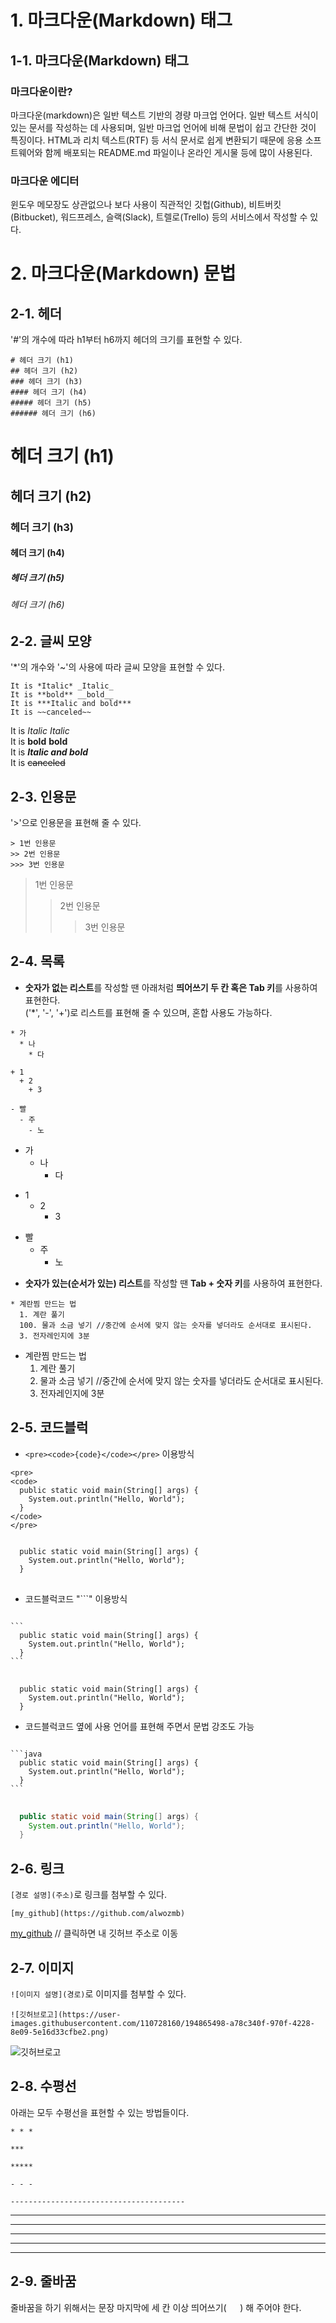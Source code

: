 # 1. 마크다운(Markdown) 태그
## 1-1. 마크다운(Markdown) 태그

### 마크다운이란?
마크다운(markdown)은 일반 텍스트 기반의 경량 마크업 언어다. 일반 텍스트 서식이 있는 문서를 작성하는 데 사용되며, 일반 마크업 언어에 비해 문법이 쉽고 간단한 것이 특징이다. HTML과 리치 텍스트(RTF) 등 서식 문서로 쉽게 변환되기 때문에 응용 소프트웨어와 함께 배포되는 README.md 파일이나 온라인 게시물 등에 많이 사용된다.

### 마크다운 에디터
윈도우 메모장도 상관없으나 보다 사용이 직관적인 깃헙(Github), 비트버킷(Bitbucket), 워드프레스, 슬랙(Slack), 트렐로(Trello) 등의 서비스에서 작성할 수 있다.


# 2. 마크다운(Markdown) 문법
## 2-1. 헤더
'#'의 개수에 따라 h1부터 h6까지 헤더의 크기를 표현할 수 있다.
```
# 헤더 크기 (h1)
## 헤더 크기 (h2)
### 헤더 크기 (h3)
#### 헤더 크기 (h4)
##### 헤더 크기 (h5)
###### 헤더 크기 (h6)
```
# 헤더 크기 (h1)
## 헤더 크기 (h2)
### 헤더 크기 (h3)
#### 헤더 크기 (h4)
##### 헤더 크기 (h5)
###### 헤더 크기 (h6)


## 2-2. 글씨 모양
'*'의 개수와 '~'의 사용에 따라 글씨 모양을 표현할 수 있다.
```
It is *Italic* _Italic_
It is **bold** __bold__
It is ***Italic and bold***   
It is ~~canceled~~ 
```
It is *Italic* _Italic_   
It is **bold** __bold__   
It is ***Italic and bold***      
It is ~~canceled~~      


## 2-3. 인용문
'>'으로 인용문을 표현해 줄 수 있다.
```
> 1번 인용문
>> 2번 인용문
>>> 3번 인용문
```
> 1번 인용문
>> 2번 인용문
>>> 3번 인용문


## 2-4. 목록
* **숫자가 없는 리스트**를 작성할 땐 아래처럼 **띄어쓰기 두 칸 혹은 Tab 키**를 사용하여 표현한다.   
('*', '-', '+')로 리스트를 표현해 줄 수 있으며, 혼합 사용도 가능하다.
```
* 가
  * 나
    * 다

+ 1
  + 2
    + 3

- 빨
  - 주
    - 노
```

* 가
  * 나
    * 다

+ 1
  + 2
    + 3

- 빨
  - 주
    - 노
    
* **숫자가 있는(순서가 있는) 리스트**를 작성할 땐 **Tab + 숫자 키**를 사용하여 표현한다. 
```
* 계란찜 만드는 법
  1. 계란 풀기
  100. 물과 소금 넣기 //중간에 순서에 맞지 않는 숫자를 넣더라도 순서대로 표시된다.
  3. 전자레인지에 3분
```
* 계란찜 만드는 법
  1. 계란 풀기
  100. 물과 소금 넣기 //중간에 순서에 맞지 않는 숫자를 넣더라도 순서대로 표시된다.
  3. 전자레인지에 3분


## 2-5. 코드블럭

* `<pre><code>{code}</code></pre>` 이용방식
```
<pre>
<code>
  public static void main(String[] args) {
    System.out.println("Hello, World");
  }
</code>
</pre>
```
<pre>
<code>
  public static void main(String[] args) {
    System.out.println("Hello, World");
  }
</code>
</pre>

* 코드블럭코드 "```" 이용방식

<pre>
<code>
```
  public static void main(String[] args) {
    System.out.println("Hello, World");
  }
```
</code>
</pre>
```
  public static void main(String[] args) {
    System.out.println("Hello, World");
  }
```

* 코드블럭코드 옆에 사용 언어를 표현해 주면서 문법 강조도 가능
<pre>
<code>
```java
  public static void main(String[] args) {
    System.out.println("Hello, World");
  }
```
</code>
</pre>
```java
  public static void main(String[] args) {
    System.out.println("Hello, World");
  }
```


## 2-6. 링크
`[경로 설명](주소)`로 링크를 첨부할 수 있다.
```
[my_github](https://github.com/alwozmb)
```     
[my_github](https://github.com/alwozmb) // 클릭하면 내 깃허브 주소로 이동


## 2-7. 이미지
`![이미지 설명](경로)`로 이미지를 첨부할 수 있다.
```
![깃허브로고](https://user-images.githubusercontent.com/110728160/194865498-a78c340f-970f-4228-8e09-5e16d33cfbe2.png)
```
![깃허브로고](https://user-images.githubusercontent.com/110728160/194865498-a78c340f-970f-4228-8e09-5e16d33cfbe2.png)


## 2-8. 수평선
아래는 모두 수평선을 표현할 수 있는 방법들이다.
```
* * *

***

*****

- - -

---------------------------------------
```
* * *

***

*****

- - -

---------------------------------------


## 2-9. 줄바꿈
줄바꿈을 하기 위해서는 문장 마지막에 세 칸 이상 띄어쓰기(`   `) 해 주어야 한다.   
